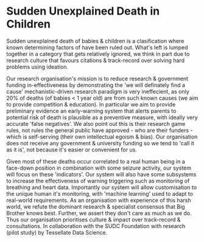 # Sudden Unexplained Death in Children
Sudden unexplained death of babies & children is a clasification where known determining factors of have been ruled out. What's left is lumped together in a category that gets relatively ignored, we think in part due to research culture that favours citations & track-record over solving hard problems using ideation.

Our research organisation's mission is to reduce research & government funding in-effectiveness by demonstrating the 'we will definately find a cause' mechanistic-driven research paradigm is very ineffecient, as only 20% of deaths (of babies < 1 year old) are from such known causes (we aim to provide competition & education). In particular we aim to provide preliminary evidence an early-warning system that alerts parents to potential risk of death is plausible as a preventive measure, with ideally very accurate 'false negatives'. We also point out this is their research game rules, not rules the general public have approved - who are their funders - which is self-serving (their own intellectual egoism & bias). Our organisation does not receive any government & university funding so we tend to 'call it as it is', not because it's easier or convenient for us.

Given most of these deaths occur correlated to a real human being in a face-down position in combination with some seizure activity, our system will focus on these 'indicators'. Our system will also have some subsystems to increase the effectiveness of warning triggering such as monitoring of breathing and heart data. Importantly our system will allow customisation to the unique human it's monitoring, with 'machine learning' used to adapt to real-world requirements. As an organisation with experience of this harsh world, we refute the dominant research & specialist consensus that Big Brother knows best. Further, we assert they don't care as much as we do. Thus our organisation prioritises culture & impact over track-record & consultations. In collaboration with the SUDC Foundation with research (pilot study) by Tessellate Data Science.
